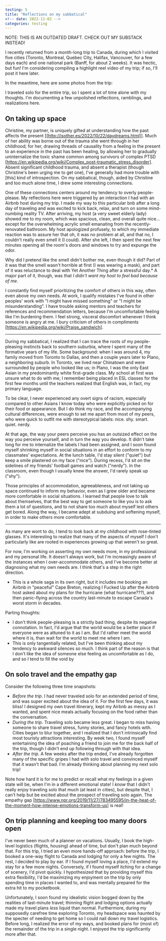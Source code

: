 ```yaml
---
testing: 5
title: "Reflections on my sabbatical"
<!-- date: 2022-11-02 -->
categories: testing
---
```


NOTE: THIS IS AN OUTDATED DRAFT. CHECK OUT MY SUBSTACK INSTEAD!

I recently returned from a month-long trip to Canada, during which I visited five cities (Toronto, Montreal, Quebec City, Halifax, Vancouver, for a few days each) and one national park (Banff, for about 2 weeks). It was hectic, but fun! I'm considering compiling a highlight reel video of my trip; if so, I'll post it here later. 

In the meantime, here are some photos from the trip:


I traveled solo for the entire trip, so I spent a lot of time alone with my thoughts. I'm documenting a few unpolished reflections, ramblings, and realizations here.

## On taking up space

Christine, my partner, is uniquely gifted at understanding how the past affects the present [[http://isother.es/2022/10/22/daydreams.html]]. Much of her ability was borne out of the trauma she went through in her childhood; for her, drawing threads of causality from a feeling in the present to an experience in the past has been healing, by allowing her to gradually uninternalize the toxic shame common among survivors of complex PTSD [https://en.wikipedia.org/wiki/Complex_post-traumatic_stress_disorder]. Absent significant childhood trauma, and absent a therapist (though Christine's been urging me to get one), I've generally had more trouble with [this] kind of introspection. On my sabbatical, though, aided by Christine and too much alone time, I drew some interesting connections.

One of these connections centers around my tendency to overly people-please. My reflections here were triggered by an interaction I had with an Airbnb host during my trip. I made my way to this particular bnb after a long day of traveling and was excited to kick back, relax, and turn on some mind-numbing reality TV. After arriving, my host (a very sweet elderly lady) showed me to my room, which was spacious, clean, and overall quite nice... except for the overwhelming acrylic smell emanating from the recently-renovated bathroom. My host apologized profusely, to which my immediate reaction was to assure her that oh, it was no problem at all, and that no, I couldn't really even smell it (I could). After she left, I then spent the next few minutes opening all the room's doors and windows to try and expunge the odor.

Why did I pretend like the smell didn't bother me, even though it did? Part of it was that the smell wasn't horrible at first (I was wearing a mask), and part of it was reluctance to deal with Yet Another Thing after a stressful day.* A major part of it, though, was that _I didn't want my host to feel bad because of me._

I constantly find myself prioritizing the comfort of others in this way, often even above my own needs. At work, I qualify mistakes I've found in other peoples' work with "I might have missed something" or "I might be misunderstanding". I have trouble asking mentors and teachers for references and recommendation letters, because I'm uncomfortable feeling like I'm burdening them. I feel strong, visceral discomfort whenever I think someone is angry at me. I bury criticism of others in compliments [https://en.wikipedia.org/wiki/Praise_sandwich].

---

During my sabbatical, I realized that I can trace the roots of my people-pleasing instincts back to southern suburbia, where I spent many of the formative years of my life. Some background: when I was around 4, my family moved from Toronto to Dallas, and then a couple years later to Plano, a neighboring suburb. In Toronto, we lived near Chinatown and were surrounded by people who looked like us; in Plano, I was the only East Asian in my predominantly white first-grade class. My school at first was unsure what to do with me; I remember being placed in ESL classes for the first few months until the teachers realized that English was, in fact, my primary language.

To be clear, I never experienced any overt signs of racism, especially compared to other Asians I know today who were explicitly picked on for their food or appearance. But I do think my race, and the accompanying cultural differences, were enough to set me apart from most of my peers, who were quick to outfit me with stereotypical labels: nice. shy. smart. quiet. nerdy.

At that age, the way your peers perceive you has an outsized effect on the way you perceive yourself, and in turn the way you develop. It didn't take long for me to internalize the labels I had been assigned, and I soon found myself shrinking myself in social situations in an effort to conform to my classmates' expectations. At the lunch table, I'd stay silent ("quiet") but keep a smile plastered on my face ("nice"). During recess, I'd sit on the sidelines of my friends' football games and watch ("nerdy"). In the classroom, even though I usually knew the answer, I'd rarely speak up ("shy"). 

Those principles of accommodation, agreeableness, and not taking up space continued to inform my behavior, even as I grew older and became more comfortable in social situations. I learned that people love to talk about themselves, that the best way to get someone to like you is to ask them a lot of questions, and to not share too much about myself lest others get bored. Along the way, I became adept at subduing and softening myself, in order to make others more comfortable.

---

As many are wont to do, I tend to look back at my childhood with rose-tinted glasses. It's interesting to realize that many of the aspects of myself I don't particularly like are rooted in experiences growing up that weren't so great.

For now, I'm working on asserting my own needs more, in my professional and my personal life. It doesn't always work, but I'm increasingly aware of the instances when I over-accommodate others, and I've become better at diagnosing what my own needs are. I think that's a step in the right direction. 

* This is a whole saga in its own right, but it includes me booking an Airbnb in "peaceful" Cape Breton, realizing I Fucked Up after the Airbnb host asked about my plans for the hurricane (what hurricane???), and then panic-flying across the country last-minute to escape Canada's worst storm in decades.


Parting thoughts:
- I don't think people-pleasing is a strictly bad thing, despite its negative connotation. In fact, I'd argue that the world would be a better place if everyone were as attuned to it as I am. But I'd rather meet the world where it is, than wait for the world to meet me where I am.
- This is only tangentially related, but I've been thinking about my tendency to  awkward silences so much. I think part of the reason is that I don't like the idea of someone else feeling as uncomfortable as I do, and so I tend to fill the void by 



## On solo travel and the empathy gap

Consider the following three time snapshots:
- *Before the trip*. I had never traveled solo for an extended period of time, and was super excited about the idea of it. For the first few days, it was bliss! I designed my own travel itinerary, kept my Airbnb as messy as I wanted, and spent nice meals actually focusing on the food rather than the conversation. 
- *During the trip*. Traveling solo became less great. I began to miss having someone to share travel stress, funny stories, and fancy hotels with. Cities began to blur together, and I realized that I don't intrinsically find most touristy attractions interesting. By week two, I found myself entertaining the idea of poaching a friend to join me for the back half of the trip, though I didn't end up following through with that idea.
- *After the trip*. A few weeks after the trip ended, I've already forgotten many of the specific gripes I had with solo travel and convinced myself that it wasn't that bad. I'm already thinking about planning my next solo trip!

Note how hard it is for me to predict or recall what my feelings in a given state will be, when I'm in a different emotional state! I _know_ that I didn't really enjoy traveling solo that much (at least in cities), but despite that, I can't help but be excited about the prospect of traveling solo again. The empathy gap [https://www.npr.org/2019/11/27/783495595/in-the-heat-of-the-moment-how-intense-emotions-transform-us] is real! 

## On trip planning and keeping too many doors open

I've never been much of a planner on vacations. Usually, I book the high-level logistics (flights, housing) ahead of time, but don't plan much beyond that. For this trip, I tried an even more hands-off approach: before the trip, I booked a one-way flight to Canada and lodging for only a few nights. The rest, I decided to play by ear. If I found myself loving a place, I'd extend my stay for a few more nights. Conversely, if I found myself itching for a change of scenery, I'd pivot quickly. I hypothesized that by providing myself this extra flexibility, I'd be maximizing my enjoyment on the trip by only spending time in places I wanted to, and was mentally prepared for the extra hit to my pocketbook.   

Unfortunately, I soon found my idealistic vision bogged down by the realities of last-minute travel; thinning flight and lodging options actually made my travel plans _less_ liquid than normal. Furthermore, during my supposedly carefree time exploring Toronto, my headspace was haunted by the specter of needing to get home so I could nail down my travel logistics. Before long, I realized the error of my ways, and booked plans for (most of) the remainder of the trip in a single night. I enjoyed the trip significantly more after that. 